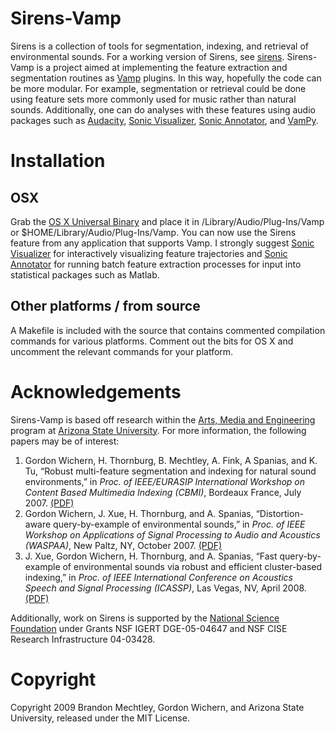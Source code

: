 # Sirens-Vamp
Sirens is a collection of tools for segmentation, indexing, and retrieval of environmental sounds. For a working version of Sirens, see [sirens](http://github.com/plant/sirens-ruby). Sirens-Vamp is a project aimed at implementing the feature extraction and segmentation routines as [Vamp](http://vamp-plugins.com) plugins. In this way, hopefully the code can be more modular. For example, segmentation or retrieval could be done using feature sets more commonly used for music rather than natural sounds. Additionally, one can do analyses with these features using audio packages such as [Audacity](http://audacity.sf.net), [Sonic Visualizer](http://www.sonicvisualiser.org/), [Sonic Annotator](http://omras2.org/SonicAnnotator), and [VamPy](http://www.vamp-plugins.org/vampy.html).

# Installation
## OSX
Grab the [OS X Universal Binary](http://cloud.github.com/downloads/plant/sirens-vamp/sirens-vamp.dylib) and place it in /Library/Audio/Plug-Ins/Vamp or $HOME/Library/Audio/Plug-Ins/Vamp. You can now use the Sirens feature from any application that supports Vamp. I strongly suggest [Sonic Visualizer](http://www.sonicvisualiser.org/) for interactively visualizing feature trajectories and [Sonic Annotator](http://omras2.org/SonicAnnotator) for running batch feature extraction processes for input into statistical packages such as Matlab.

## Other platforms / from source
A Makefile is included with the source that contains commented compilation commands for various platforms. Comment out the bits for OS X and uncomment the relevant commands for your platform.
	
# Acknowledgements
Sirens-Vamp is based off research within the [Arts, Media and Engineering](http://ame.asu.edu/) program at [Arizona State University](http://asu.edu/). For more information, the following papers may be of interest:

1. Gordon Wichern, H. Thornburg, B. Mechtley, A. Fink, A Spanias, and K. Tu, “Robust multi-feature segmentation and indexing for natural sound environments,” in _Proc. of IEEE/EURASIP International Workshop on Content Based Multimedia Indexing (CBMI)_, Bordeaux France, July 2007. [(PDF)](http://www.public.asu.edu/~gwichern/CBMI07.pdf)
2. Gordon Wichern, J. Xue, H. Thornburg, and A. Spanias, “Distortion-aware query-by-example of environmental sounds,” in _Proc. of IEEE Workshop on Applications of Signal Processing to Audio and Acoustics (WASPAA)_, New Paltz, NY, October 2007. [(PDF)](http://www.public.asu.edu/~gwichern/WASPAA07.pdf)
3. J. Xue, Gordon Wichern, H. Thornburg, and A. Spanias, “Fast query-by-example of environmental sounds via robust and efficient cluster-based indexing,” in _Proc. of IEEE International Conference on Acoustics Speech and Signal Processing (ICASSP)_, Las Vegas, NV, April 2008. [(PDF)](http://www.public.asu.edu/~gwichern/cluster_ICASSP08.pdf)

Additionally, work on Sirens is supported by the [National Science Foundation](http://www.nsf.gov/) under Grants NSF IGERT DGE-05-04647 and NSF CISE Research Infrastructure 04-03428.

# Copyright
Copyright 2009 Brandon Mechtley, Gordon Wichern, and Arizona State University, released under the MIT License.
